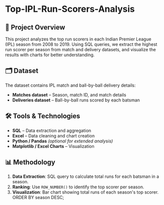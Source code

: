 # Top-IPL-Run-Scorers-Analysis

## 📌 Project Overview
This project analyzes the top run scorers in each Indian Premier League (IPL) season from 2008 to 2019. Using SQL queries, we extract the highest run scorer per season from match and delivery datasets, and visualize the results with charts for better understanding.

## 🗂 Dataset
The dataset contains IPL match and ball-by-ball delivery details:
- **Matches dataset** – Season, match ID, and match details
- **Deliveries dataset** – Ball-by-ball runs scored by each batsman

## 🛠 Tools & Technologies
- **SQL** – Data extraction and aggregation
- **Excel** – Data cleaning and chart creation
- **Python / Pandas** *(optional for extended analysis)*
- **Matplotlib / Excel Charts** – Visualization

## 📊 Methodology
1. **Data Extraction**: SQL query to calculate total runs for each batsman in a season.
2. **Ranking**: Use `ROW_NUMBER()` to identify the top scorer per season.
3. **Visualization**: Bar chart showing total runs of each season's top scorer.
ORDER BY
    season DESC;

